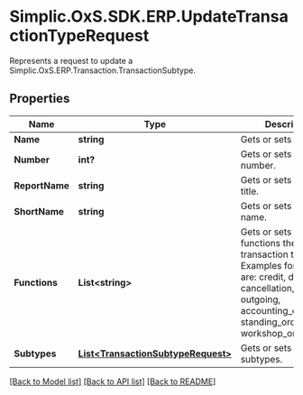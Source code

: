 # Simplic.OxS.SDK.ERP.UpdateTransactionTypeRequest
Represents a request to update a Simplic.OxS.ERP.Transaction.TransactionSubtype.

## Properties

Name | Type | Description | Notes
------------ | ------------- | ------------- | -------------
**Name** | **string** | Gets or sets the name. | [optional] 
**Number** | **int?** | Gets or sets the number. | [optional] 
**ReportName** | **string** | Gets or sets the report title. | [optional] 
**ShortName** | **string** | Gets or sets the short name. | [optional] 
**Functions** | **List&lt;string&gt;** | Gets or sets a set of functions the transaction type has.     Examples for functions are: credit, debit, cancellation, incoming, outgoing, accounting_exportable, standing_order, workshop_order   | [optional] 
**Subtypes** | [**List&lt;TransactionSubtypeRequest&gt;**](TransactionSubtypeRequest.md) | Gets or sets the set of subtypes. | [optional] 

[[Back to Model list]](../README.md#documentation-for-models) [[Back to API list]](../README.md#documentation-for-api-endpoints) [[Back to README]](../README.md)

